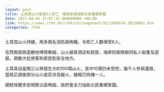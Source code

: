 ```yaml
---
layout: post
title: 土耳其山火增至6人死亡　總統承諾協助災民重建家園
date: 2021-08-01 15:07:32.000000000 +08:00
link: https://news.rthk.hk/rthk/ch/component/k2/1603676-20210801.htm
categories: rthk
---
```


土耳其山火持續，再多兩名消防員殉職，令死亡人數增至6人。

在西南部旅遊勝地博德魯姆，山火威脅酒店和民居，海岸防衛隊聯同私人船隻及遊艇，疏散大批旅客和居民到安全地方。

土耳其自星期三以來發生大約100場山火，其中10場仍未受控，幾千人參與灌救，當局正調查部分山火是否涉及縱火，據報已拘捕一人。

總統埃爾多安視察災區時說，政府會全力協助災民重建家園。
